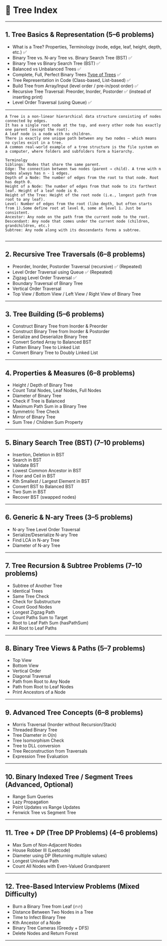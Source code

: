 # 🌳 **Tree Index**

---

## **1. Tree Basics & Representation (5–6 problems)**

- What is a Tree? Properties, Terminology (node, edge, leaf, height, depth, etc.) ✅
- Binary Tree vs. N-ary Tree vs. Binary Search Tree (BST) ✅
- Binary Tree vs Binary Search Tree (BST) ✅
- Balanced vs Unbalanced Trees ✅
- Complete, Full, Perfect Binary Trees [Type of Trees](./TreeTypes.md) ✅
- Tree Representation in Code (Class-based, List-based) ✅
- Build Tree from Array/Input (level order / pre-in/post order) ✅
- Recursive Tree Traversal: Preorder, Inorder, Postorder ✅ (instead of inserting print)
- Level Order Traversal (using Queue) ✅

---

```
A Tree is a non-linear hierarchical data structure consisting of nodes connected by edges.
It has a single root node at the top, and every other node has exactly one parent (except the root).
A leaf node is a node with no children.
There is exactly one unique path between any two nodes — which means no cycles exist in a tree.
A common real-world example of a tree structure is the file system on a computer, where folders and subfolders form a hierarchy.

Terminolgy
Siblings: Nodes that share the same parent.
Edge: The connection between two nodes (parent → child). A tree with n nodes always has n - 1 edges.
Depth of a Node: The number of edges from the root to that node. Root has depth 0.
Height of a Node: The number of edges from that node to its farthest leaf. Height of a leaf node is 0.
Height of the Tree: Height of the root node (i.e., longest path from root to any leaf).
Level: Number of edges from the root (like depth, but often starts from 1).Some define root at level 0, some at level 1. Just be consistent.
Ancestor: Any node on the path from the current node to the root.
Descendant: Any node that comes under the current node (children, grandchildren, etc.)
Subtree: Any node along with its descendants forms a subtree.


```

---

## **2. Recursive Tree Traversals (6–8 problems)**

- Preorder, Inorder, Postorder Traversal (recursive) ✅ (Repeated)
- Level Order Traversal using Queue ✅ (Repeated)
- Zigzag Level Order Traversal ✅
- Boundary Traversal of Binary Tree
- Vertical Order Traversal
- Top View / Bottom View / Left View / Right View of Binary Tree

---

## **3. Tree Building (5–6 problems)**

- Construct Binary Tree from Inorder & Preorder
- Construct Binary Tree from Inorder & Postorder
- Serialize and Deserialize Binary Tree
- Convert Sorted Array to Balanced BST
- Flatten Binary Tree to Linked List
- Convert Binary Tree to Doubly Linked List

---

## **4. Properties & Measures (6–8 problems)**

- Height / Depth of Binary Tree
- Count Total Nodes, Leaf Nodes, Full Nodes
- Diameter of Binary Tree
- Check if Tree is Balanced
- Maximum Path Sum in a Binary Tree
- Symmetric Tree Check
- Mirror of Binary Tree
- Sum Tree / Children Sum Property

---

## **5. Binary Search Tree (BST) (7–10 problems)**

- Insertion, Deletion in BST
- Search in BST
- Validate BST
- Lowest Common Ancestor in BST
- Floor and Ceil in BST
- Kth Smallest / Largest Element in BST
- Convert BST to Balanced BST
- Two Sum in BST
- Recover BST (swapped nodes)

---

## **6. Generic & N-ary Trees (3–5 problems)**

- N-ary Tree Level Order Traversal
- Serialize/Deserialize N-ary Tree
- Find LCA in N-ary Tree
- Diameter of N-ary Tree

---

## **7. Tree Recursion & Subtree Problems (7–10 problems)**

- Subtree of Another Tree
- Identical Trees
- Same Tree Check
- Check for Substructure
- Count Good Nodes
- Longest Zigzag Path
- Count Paths Sum to Target
- Root to Leaf Path Sum (hasPathSum)
- All Root to Leaf Paths

---

## **8. Binary Tree Views & Paths (5–7 problems)**

- Top View
- Bottom View
- Vertical Order
- Diagonal Traversal
- Path from Root to Any Node
- Path from Root to Leaf Nodes
- Print Ancestors of a Node

---

## **9. Advanced Tree Concepts (6–8 problems)**

- Morris Traversal (Inorder without Recursion/Stack)
- Threaded Binary Tree
- Tree Diameter in O(n)
- Tree Isomorphism Check
- Tree to DLL conversion
- Tree Reconstruction from Traversals
- Expression Tree Evaluation

---

## **10. Binary Indexed Tree / Segment Trees (Advanced, Optional)**

- Range Sum Queries
- Lazy Propagation
- Point Updates vs Range Updates
- Fenwick Tree vs Segment Tree

---

## **11. Tree + DP (Tree DP Problems) (4–6 problems)**

- Max Sum of Non-Adjacent Nodes
- House Robber III (Leetcode)
- Diameter using DP (Returning multiple values)
- Longest Univalue Path
- Count All Nodes with Even-Valued Grandparent

---

## **12. Tree-Based Interview Problems (Mixed Difficulty)**

- Burn a Binary Tree from Leaf (🔥🔥)
- Distance Between Two Nodes in a Tree
- Time to Infect Binary Tree
- Kth Ancestor of a Node
- Binary Tree Cameras (Greedy + DFS)
- Delete Nodes and Return Forest

---
